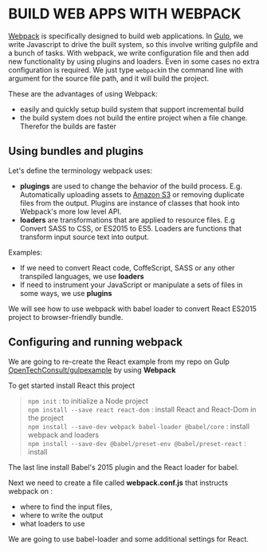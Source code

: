 # BUILD WEB APPS WITH WEBPACK

[Webpack](https://webpack.js.org/) is specifically designed to build web applications. In [Gulp](http://www.gulpjs.com), we write Javascript to drive the built system, so this involve writing gulpfile and a bunch of tasks. With webpack, we write configuration file and then add new functionality by using plugins and loaders. Even in some cases no extra configuration is required. We just type `webpack`in the command line with argument for the source file path, and it will build the project.

These are the advantages of using Webpack:

- easily and quickly setup build system that support incremental build
- the build system does not build the entire project when a file change. Therefor the builds are faster

## Using bundles and plugins

Let's define the terminology webpack uses:

- **plugings** are used to change the behavior of the build process. E.g. Automatically uploading assets to [Amazon S3](https://www.npmjs.com/package/webpack-s3-plugin) or removing duplicate files from the output. Plugins are instance of classes that hook into Webpack's more low level API.
- **loaders** are transformations that are applied to resource files. E.g Convert SASS to CSS, or ES2015 to ES5. Loaders are functions that transform input source text into output.

Examples: 

- If we need to convert React code, CoffeScript, SASS or any other transpiled languages, we use **loaders**
- If need to instrument your JavaScript or manipulate a sets of files in some ways, we use **plugins**

We will see how to use webpack with babel loader to convert React ES2015 project to browser-friendly bundle.

## Configuring and running webpack

We are going to re-create the React example from my repo on Gulp [OpenTechConsult/gulpexample](https://github.com/OpenTechConsult/gulpexample) by using **Webpack**

To get started install React this project

> `npm init`   : to initialize a Node project <br>
> `npm install --save react react-dom`  : install React and React-Dom in the project  <br>
> `npm install --save-dev webpack babel-loader @babel/core` : install webpack and loaders <br>
> `npm install --save-dev @babel/preset-env @babel/preset-react` : install 

The last line install Babel's 2015 plugin and the React loader for babel.

Next we need to create a file called **webpack.conf.js** that instructs webpack on : 

- where to find the input files,
- where to write the output
- what loaders to use

We are going to use babel-loader and some additional settings for React.
